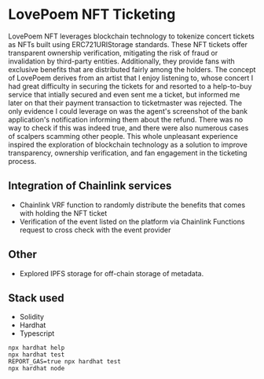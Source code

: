 # LovePoem NFT Ticketing

LovePoem NFT leverages blockchain technology to tokenize concert tickets as NFTs built using ERC721URIStorage standards. These NFT tickets offer transparent ownership verification, mitigating the risk of fraud or invalidation by third-party entities. Additionally, they provide fans with exclusive benefits that are distributed fairly among the holders. The concept of LovePoem derives from an artist that I enjoy listening to, whose concert I had great difficulty in securing the tickets for and resorted to a help-to-buy service that intially secured and even sent me a ticket, but informed me later on that their payment transaction to ticketmaster was rejected. The only evidence I could leverage on was the agent's screenshot of the bank application's notification informing them about the refund. There was no way to check if this was indeed true, and there were also numerous cases of scalpers scamming other people. This whole unpleasant experience inspired the exploration of blockchain technology as a solution to improve transparency, ownership verification, and fan engagement in the ticketing process.

## Integration of Chainlink services
- Chainlink VRF function to randomly distribute the benefits that comes with holding the NFT ticket
- Verification of the event listed on the platform via Chainlink Functions request to cross check with the event provider

## Other
- Explored IPFS storage for off-chain storage of metadata. 

## Stack used
- Solidity
- Hardhat
- Typescript
  
```shell
npx hardhat help
npx hardhat test
REPORT_GAS=true npx hardhat test
npx hardhat node
```
